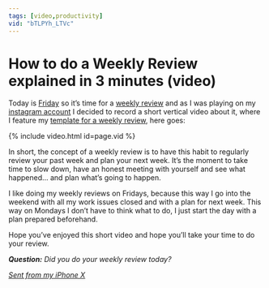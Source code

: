```yaml
---
tags: [video,productivity]
vid: "bTLPYh_LTVc"
---
```


# How to do a Weekly Review explained in 3 minutes (video)

Today is [Friday](https://sliwinski.com/tgif) so it’s time for a [weekly review](https://sliwinski.com/review) and as I was playing on my [instagram account](https://instagram.com/michaelsliwinski) I decided to record a short vertical video about it, where I feature my [template for a weekly review](https://nozbe.how/vynaO), here goes:

{% include video.html id=page.vid %}

<!--More-->

In short, the concept of a weekly review is to have this habit to regularly review your past week and plan your next week. It’s the moment to take time to slow down, have an honest meeting with yourself and see what happened... and plan what’s going to happen.

I like doing my weekly reviews on Fridays, because this way I go into the weekend with all my work issues closed and with a plan for next week. This way on Mondays I don’t have to think what to do, I just start the day with a plan prepared beforehand.

Hope you’ve enjoyed this short video and hope you’ll take your time to do your review.

***Question:*** *Did you do your weekly review today?*

[d]: http://db.tt/kD7Liux
[t]: https://twitter.com/MSliwinski
[p]: /podcast
[n]: https://michael.gratis/nozbe
[r]: https://radex.io/
[i]: https://itunes.apple.com/podcast/the-podcast/id1012329770
[o]: https://ipadonly.com

[pm]: http://productivemag.com/
*[Sent from my iPhone X](https://sliwinski.com/iphonex)*